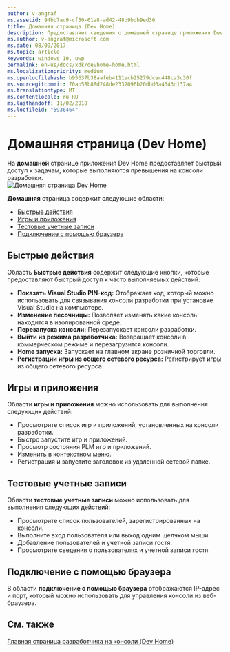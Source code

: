 ```yaml
---
author: v-angraf
ms.assetid: 94bb7ad9-cf50-61a8-ad42-48b9bdb9ed36
title: Домашняя страница (Dev Home)
description: Предоставляет сведения о домашней странице приложения Dev Home для Xbox One.
ms.author: v-angraf@microsoft.com
ms.date: 08/09/2017
ms.topic: article
keywords: windows 10, uwp
permalink: en-us/docs/xdk/devhome-home.html
ms.localizationpriority: medium
ms.openlocfilehash: b95637b38aafeb4111ecb25279dcec448ca3c30f
ms.sourcegitcommit: 70ab58b88d248de2332096b20dbd6a4643d137a4
ms.translationtype: MT
ms.contentlocale: ru-RU
ms.lasthandoff: 11/02/2018
ms.locfileid: "5936464"
---
```

# <a name="home-page-dev-home"></a>Домашняя страница (Dev Home)
   
  
На **домашней** странице приложения Dev Home предоставляет быстрый доступ к задачам, которые выполняются превышения на консоли разработки.   
 ![Домашняя страница Dev Home](images/devhome_home.png)   
  
**Домашняя** страница содержит следующие области:   
 
   *  [Быстрые действия](#ID4EEB)  
   *  [Игры и приложения](#ID4EPC)  
   *  [Тестовые учетные записи](#ID4EQD)  
   *  [Подключение с помощью браузера](#ID4EFE)  

 
<a id="ID4EEB"></a>

   

## <a name="quick-actions"></a>Быстрые действия  
   
  
Область **Быстрые действия** содержит следующие кнопки, которые предоставляют быстрый доступ к часто выполняемых действий:   
 
   *  **Показать Visual Studio PIN-код:** Отображает код, который можно использовать для связывания консоли разработки при установке Visual Studio на компьютере.   
   *  **Изменение песочницы:** Позволяет изменять какие консоль находится в изолированной среде.   
   *  **Перезапуска консоли:** Перезапускает консоли разработки.   
   *  **Выйти из режима разработчика:** Возвращает консоли в коммерческом режиме и перезагрузится консоли.   
   *  **Home запуска:** Запускает на главном экране розничной торговли.   
   *  **Регистрации игры из общего сетевого ресурса:** Регистрирует игры из общего сетевого ресурса.   

  
<a id="ID4EPC"></a>

   

## <a name="games--apps"></a>Игры и приложения   
   
  
Области **игры и приложения** можно использовать для выполнения следующих действий:   
 
   *  Просмотрите список игр и приложений, установленных на консоли разработки.  
   *  Быстро запустите игр и приложений.  
   *  Просмотр состояния PLM игр и приложений.  
   *  Изменить в контекстном меню.  
   *  Регистрация и запустите заголовок из удаленной сетевой папке.

  
<a id="ID4EQD"></a>

   

## <a name="test-accounts"></a>Тестовые учетные записи  
   
  
Области **тестовые учетные записи** можно использовать для выполнения следующих действий:   
 
   *  Просмотрите список пользователей, зарегистрированных на консоли.  
   *  Выполните вход пользователя или выход одним щелчком мыши.  
   *  Добавление пользователей и учетной записи гостя.  
   *  Просмотрите сведения о пользователях и учетной записи гостя.  

  
<a id="ID4EFE"></a>

   

## <a name="connect-with-your-browser"></a>Подключение с помощью браузера  
   
  
В области **подключение с помощью браузера** отображаются IP-адрес и порт, который можно использовать для управления консоли из веб-браузера.   
  
<a id="ID4EPE"></a>

   

## <a name="see-also"></a>См. также  
 [Главная страница разработчика на консоли (Dev Home)](dev-home.md)

  